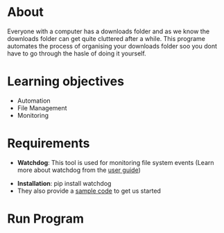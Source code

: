 # About
Everyone with a computer has a downloads folder and as we know the downloads folder can get quite cluttered after a while. This programe automates the process of organising your downloads folder soo you dont have to go through the hasle of doing it yourself.

# Learning objectives
- Automation
- File Management
- Monitoring

# Requirements
- **Watchdog**: This tool is used for monitoring file system events
(Learn more about watchdog from the [user guide](https://pythonhosted.org/watchdog/#user-s-guide))
* **Installation**: pip install watchdog
* They also provide a [sample code](https://pythonhosted.org/watchdog/quickstart.html#a-simple-example) to get us started 

# Run Program
